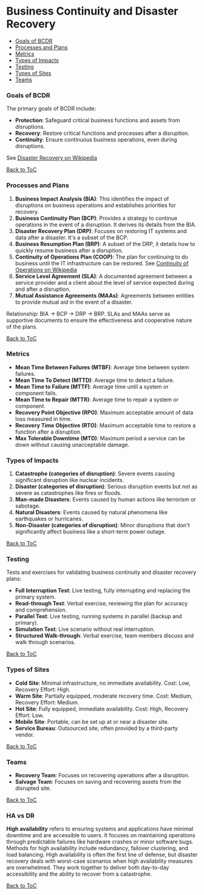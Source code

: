 # Business Continuity and Disaster Recovery

- [Goals of BCDR](#goals-of-bcdr)
- [Processes and Plans](#processes-and-plans) 
- [Metrics](#metrics)
- [Types of Impacts](#types-of-impacts)
- [Testing](#testing)
- [Types of Sites](#types-of-sites)
- [Teams](#teams)

### Goals of BCDR
The primary goals of BCDR include:
- **Protection**: Safeguard critical business functions and assets from disruptions.
- **Recovery**: Restore critical functions and processes after a disruption.
- **Continuity**: Ensure continuous business operations, even during disruptions.

See [Disaster Recovery on Wikipedia](https://en.wikipedia.org/wiki/Disaster_recovery)

[Back to ToC](#business-continuity-and-disaster-recovery)

### Processes and Plans
1. **Business Impact Analysis (BIA)**: This identifies the impact of disruptions on business operations and establishes priorities for recovery.
2. **Business Continuity Plan (BCP)**: Provides a strategy to continue operations in the event of a disruption. It derives its details from the BIA.
3. **Disaster Recovery Plan (DRP)**: Focuses on restoring IT systems and data after a disaster. It's a subset of the BCP.
4. **Business Resumption Plan (BRP)**: A subset of the DRP, it details how to quickly resume business after a disruption.
5. **Continuity of Operations Plan (COOP)**: The plan for continuing to do business until the IT infrastructure can be restored. See [Continuity of Operations on Wikipedia](https://en.wikipedia.org/wiki/Continuity_of_operations)
5. **Service Level Agreement (SLA)**: A documented agreement between a service provider and a client about the level of service expected during and after a disruption.
6. **Mutual Assistance Agreements (MAAs)**: Agreements between entities to provide mutual aid in the event of a disaster. 

Relationship: BIA → BCP → DRP → BRP. SLAs and MAAs serve as supportive documents to ensure the effectiveness and cooperative nature of the plans.

[Back to ToC](#business-continuity-and-disaster-recovery)

### Metrics
- **Mean Time Between Failures (MTBF)**: Average time between system failures.
- **Mean Time To Detect (MTTD)**: Average time to detect a failure.
- **Mean Time to Failure (MTTF)**: Average time until a system or component fails.
- **Mean Time to Repair (MTTR)**: Average time to repair a system or component.
- **Recovery Point Objective (RPO)**: Maximum acceptable amount of data loss measured in time.
- **Recovery Time Objective (RTO)**: Maximum acceptable time to restore a function after a disruption.
- **Max Tolerable Downtime (MTD)**: Maximum period a service can be down without causing unacceptable damage.

### Types of Impacts
1. **Catastrophe (categories of disruption)**: Severe events causing significant disruption like nuclear incidents.
2. **Disaster (categories of disruption)**: Serious disruption events but not as severe as catastrophes like fires or floods.
3. **Man-made Disasters**: Events caused by human actions like terrorism or sabotage.
4. **Natural Disasters**: Events caused by natural phenomena like earthquakes or hurricanes.
5. **Non-Disaster (categories of disruption)**: Minor disruptions that don't significantly affect business like a short-term power outage.

[Back to ToC](#business-continuity-and-disaster-recovery)

### Testing
Tests and exercises for validating business continuity and disaster recovery plans:

- **Full Interruption Test**: Live testing, fully interrupting and replacing the primary system.
- **Read-through Test**: Verbal exercise, reviewing the plan for accuracy and comprehension.
- **Parallel Test**: Live testing, running systems in parallel (backup and primary).
- **Simulation Test**: Live scenario without real interruption.
- **Structured Walk-through**: Verbal exercise, team members discuss and walk through scenarios.

[Back to ToC](#business-continuity-and-disaster-recovery)

### Types of Sites
- **Cold Site**: Minimal infrastructure, no immediate availability. Cost: Low, Recovery Effort: High.
- **Warm Site**: Partially equipped, moderate recovery time. Cost: Medium, Recovery Effort: Medium.
- **Hot Site**: Fully equipped, immediate availability. Cost: High, Recovery Effort: Low.
- **Mobile Site**: Portable, can be set up at or near a disaster site.
- **Service Bureau**: Outsourced site, often provided by a third-party vendor.

[Back to ToC](#business-continuity-and-disaster-recovery)

### Teams
- **Recovery Team**: Focuses on recovering operations after a disruption.
- **Salvage Team**: Focuses on saving and recovering assets from the disrupted site.

[Back to ToC](#business-continuity-and-disaster-recovery)

### HA vs DR
**High availability** refers to ensuring systems and applications have minimal downtime and are accessible to users. It focuses on maintaining operations through predictable failures like hardware crashes or minor software bugs. Methods for high availability include redundancy, failover clustering, and load balancing. High availability is often the first line of defense, but disaster recovery deals with worst-case scenarios when high availability measures are overwhelmed. They work together to deliver both day-to-day accessibility and the ability to recover from a catastrophe.

[Back to ToC](#business-continuity-and-disaster-recovery)